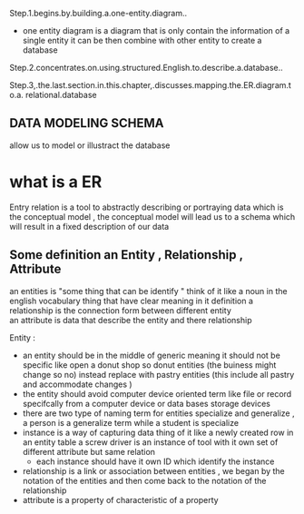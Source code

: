 Step.1.begins.by.building.a.one-entity.diagram.. 
- one entity diagram is a diagram that is only contain the information of a single entity it can be then combine with other entity to create a database 

Step.2.concentrates.on.using.structured.English.to.describe.a.database.. 

Step.3,.the.last.section.in.this.chapter,.discusses.mapping.the.ER.diagram.to.a. relational.database

## DATA MODELING SCHEMA 
allow us to model or illustract the database 

# what is a ER 
Entry relation is a tool to abstractly describing or portraying data  which is the conceptual model ,   the conceptual model will lead us to a schema which will result in a fixed description of our data 
## Some definition  an Entity , Relationship , Attribute  

an entities is "some thing that can be identify " think of it like a noun in the english vocabulary  thing that have clear meaning in it definition 
a relationship is the connection form between different entity  
an attribute is   data that describe the entity and there relationship 

Entity  : 
- an entity should  be in the middle of generic meaning it should not be specific like  open a donut shop so donut entities (the buiness might change so no) instead replace with pastry entities (this include all pastry and accommodate  changes ) 
- the entity should avoid computer device oriented term like file or record specifcally from a computer device or data bases storage devices 
- there are two type of naming term for entities specialize and generalize , a person is a generalize term while a student is specialize 
- instance is a way of capturing data thing of it like a newly created row in an entity table a screw driver is  an instance of tool with it own set of different attribute but same relation  
	- each instance should have it own ID which identify the instance 
- relationship is a link or association between entities , we began by the notation of the entities and then come back to the notation of the relationship 
- attribute is a property of characteristic of a property 
